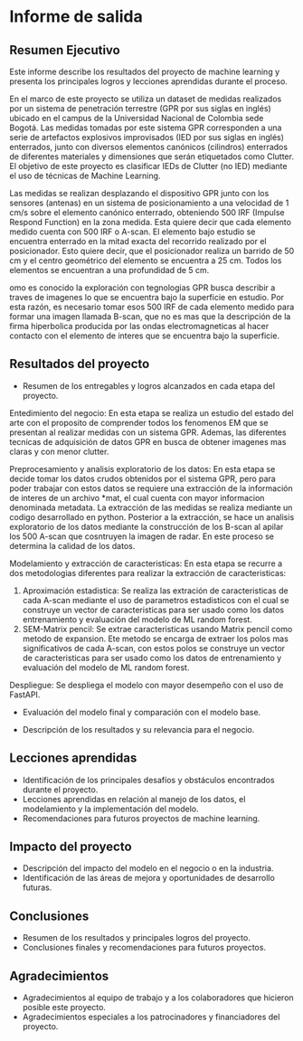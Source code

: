 # Informe de salida

## Resumen Ejecutivo

Este informe describe los resultados del proyecto de machine learning y presenta los principales logros y lecciones aprendidas durante el proceso.

En el marco de este proyecto se utiliza un dataset de medidas realizados por un sistema de penetración terrestre (GPR por sus siglas en inglés) ubicado en el campus de la Universidad Nacional de Colombia sede Bogotá. Las medidas tomadas por este sistema GPR corresponden a una serie de artefactos explosivos improvisados (IED por sus siglas en inglés) enterrados, junto con diversos elementos canónicos (cilindros) enterrados de diferentes materiales y dimensiones que serán etiquetados como Clutter. El objetivo de este proyecto es clasificar IEDs de Clutter (no IED) mediante el uso de técnicas de Machine Learning.

Las medidas se realizan desplazando el dispositivo GPR junto con los sensores (antenas) en un sistema de posicionamiento a una velocidad de 1 cm/s sobre el elemento canónico enterrado, obteniendo 500 IRF (Impulse Respond Function) en la zona medida. Esta quiere decir que cada elemento medido cuenta con 500 IRF o A-scan. El elemento bajo estudio se encuentra enterrado en la mitad exacta del recorrido realizado por el posicionador. Esto quiere decir, que el posicionador realiza un barrido de 50 cm y el centro geométrico del elemento se encuentra a 25 cm. Todos los elementos se encuentran a una profundidad de 5 cm.

omo es conocido la exploración con tegnologias GPR busca describir a traves de imagenes lo que se encuentra bajo la superficie en estudio. Por esta razón, es necesario tomar esos 500 IRF de cada elemento medido para formar una imagen llamada B-scan, que no es mas que la descripción de la firma hiperbolica producida por las ondas electromagneticas al hacer contacto con el elemento de interes que se encuentra bajo la superficie.


## Resultados del proyecto

- Resumen de los entregables y logros alcanzados en cada etapa del proyecto.
  
Entedimiento del negocio: En esta etapa se realiza un estudio del estado del arte con el proposito de comprender todos los fenomenos EM que se presentan al realizar medidas con un sistema GPR. Ademas, las diferentes tecnicas de adquisición de datos GPR en busca de obtener imagenes mas claras y con menor clutter.

Preprocesamiento y analisis exploratorio de los datos: En esta etapa se decide tomar los datos crudos obtenidos por el sistema GPR, pero para poder trabajar con estos datos se requiere una extracción de la información de interes de un archivo *mat, el cual cuenta con mayor informacion denominada metadata. La extracción de las medidas se realiza mediante un codigo desarrollado en python. Posterior a la extracción, se hace un analisis exploratorio de los datos mediante la construcción de los B-scan al apilar los 500 A-scan que cosntruyen la imagen de radar. En este proceso se determina la calidad de los datos.

Modelamiento y extracción de caracteristicas: En esta etapa se recurre a dos metodologias diferentes para realizar la extracción de caracteristicas:

1) Aproximación estadistica: Se realiza las extración de caracteristicas de cada A-scan mediante el uso de parametros estadisticos con el cual se construye un vector de caracteristicas para ser usado como los datos entrenamiento y evaluación del modelo de ML random forest.
2) SEM-Matrix pencil: Se extrae caracteristicas usando Matrix pencil como metodo de expansion. Ete metodo se encarga de extraer los polos mas significativos de cada A-scan, con estos polos se construye un vector de caracteristicas para ser usado como los datos de entrenamiento y evaluación del modelo de ML random forest.

Despliegue: Se despliega el modelo con mayor desempeño con el uso de FastAPI.

- Evaluación del modelo final y comparación con el modelo base.


- Descripción de los resultados y su relevancia para el negocio.

## Lecciones aprendidas

- Identificación de los principales desafíos y obstáculos encontrados durante el proyecto.
- Lecciones aprendidas en relación al manejo de los datos, el modelamiento y la implementación del modelo.
- Recomendaciones para futuros proyectos de machine learning.

## Impacto del proyecto

- Descripción del impacto del modelo en el negocio o en la industria.
- Identificación de las áreas de mejora y oportunidades de desarrollo futuras.

## Conclusiones

- Resumen de los resultados y principales logros del proyecto.
- Conclusiones finales y recomendaciones para futuros proyectos.

## Agradecimientos

- Agradecimientos al equipo de trabajo y a los colaboradores que hicieron posible este proyecto.
- Agradecimientos especiales a los patrocinadores y financiadores del proyecto.
